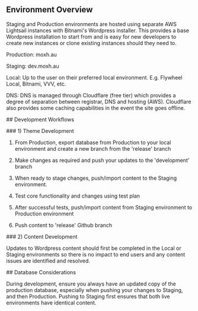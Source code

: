 ## Environment Overview

Staging and Production environments are hosted using separate AWS Lightsail instances with Bitnami's Wordpress installer. This provides a base Wordpress installation to start from and is easy for new developers to create new instances or clone existing instances should they need to.

Production: moxh.au

Staging: dev.moxh.au

Local: Up to the user on their preferred local environment. E.g. Flywheel Local, Bitnami, VVV, etc.

DNS: DNS is managed through Cloudflare (free tier) which provides a degree of separation between registrar, DNS and hosting (AWS). Cloudflare also provides some caching capabilities in the event the site goes offline.

## Development Workflows

### 1) Theme Development

1. From Production, export database from Production to your local environment and create a new branch from the 'release' branch
  
2. Make changes as required and push your updates to the 'development' branch
  
3. When ready to stage changes, push/import content to the Staging environment.
  
4. Test core functionality and changes using test plan
  
5. After successful tests, push/import content from Staging environment to Production environment
  
6. Push content to 'release' Github branch
  

### 2) Content Development

Updates to Wordpress content should first be completed in the Local or Staging environments so there is no impact to end users and any content issues are identified and resolved.

## Database Considerations

During development, ensure you always have an updated copy of the production database, especially when pushing your changes to Staging, and then Production. Pushing to Staging first ensures that both live environments have identical content.
